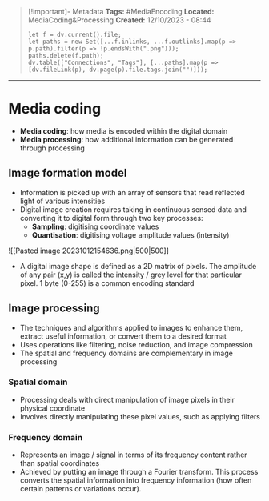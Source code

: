 > [!important]- Metadata
> **Tags:** #MediaEncoding 
> **Located:** MediaCoding&Processing
> **Created:** 12/10/2023 - 08:44
> ```dataviewjs
> let f = dv.current().file;
> let paths = new Set([...f.inlinks, ...f.outlinks].map(p => p.path).filter(p => !p.endsWith(".png")));
> paths.delete(f.path);
> dv.table(["Connections", "Tags"], [...paths].map(p => [dv.fileLink(p), dv.page(p).file.tags.join("")]));
> ```

___
# Media coding
- **Media coding**: how media is encoded within the digital domain
- **Media processing**: how additional information can be generated through processing 

## Image formation model 
- Information is picked up with an array of sensors that read reflected light of various intensities
- Digital image creation requires taking in continuous sensed data and converting it to digital form through two key processes:
	- **Sampling**:  digitising coordinate values 
	- **Quantisation**: digitising voltage amplitude values (intensity)

![[Pasted image 20231012154636.png|500|500]]

- A digital image shape is defined as a 2D matrix of pixels. The amplitude of any pair (x,y)  is called the intensity / grey level for that particular pixel. 1 byte (0-255) is a common encoding standard

## Image processing
- The techniques and algorithms applied to images to enhance them, extract useful information, or convert them to a desired format 
- Uses operations like filtering, noise reduction, and image compression
- The spatial and frequency domains are complementary in image processing
### Spatial domain
- Processing deals with direct manipulation of image pixels in their physical coordinate 
- Involves directly manipulating these pixel values, such as applying filters
### Frequency domain 
- Represents an image / signal in terms of its frequency content rather than spatial coordinates
- Achieved by putting an image through a Fourier transform. This process converts the spatial information into frequency information (how often certain patterns or variations occur).